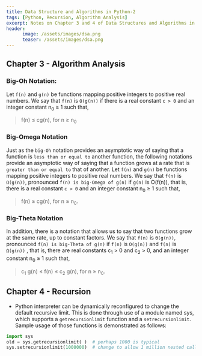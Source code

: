 ```yaml
---
title: Data Structure and Algorithms in Python-2
tags: [Python, Recursion, Algorithm Analysis]
excerpt: Notes on Chapter 3 and 4 of Data Structures and Algorithms in Python by Michael T. Goodrich, Roberto Tamassia, Michael H. Goldwasser.
header:
      image: /assets/images/dsa.png
      teaser: /assets/images/dsa.png
---
```


## Chapter 3 - Algorithm Analysis
### Big-Oh Notation:
Let `f(n)` and `g(n)` be functions mapping positive integers to positive real numbers.
We say that `f(n)` is `O(g(n))` if there is a real constant `c > 0` and an integer constant
n<sub>0</sub> ≥ 1 such that,
> f(n) ≤ cg(n), for n ≥ n<sub>0</sub>

### Big-Omega Notation
Just as the `big-Oh` notation provides an asymptotic way of saying that a function is
`less than or equal to` another function, the following notations provide an asymptotic way of saying that a function grows at a rate that is `greater than or equal to`
that of another.
Let `f(n)` and `g(n)` be functions mapping positive integers to positive real numbers. We say that `f(n)` is `Ω(g(n))`, pronounced 
`f(n) is big-Omega of g(n)` 
if `g(n)` is O(f(n)), that is, there is a real constant `c > 0` and an integer constant n<sub>0</sub> ≥ 1 such that,
> f(n) ≥ cg(n), for n ≥ n<sub>0</sub>.

### Big-Theta Notation
In addition, there is a notation that allows us to say that two functions grow at the
same rate, up to constant factors. We say that `f(n)` is `Θ(g(n))`, pronounced `f(n) is big-Theta of g(n)` if `f(n)` is `O(g(n))` and `f(n)` is `Ω(g(n))` , that is, there are real
constants c<sub>1</sub> > 0 and c<sub>2</sub> > 0, and an integer constant n<sub>0</sub> ≥ 1 such that,
> c<sub>1</sub> g(n) ≤ f(n) ≤ c<sub>2</sub> g(n), for n ≥ n<sub>0</sub>.

## Chapter 4 - Recursion
* Python interpreter can be dynamically reconfigured to change
the default recursive limit. This is done through use of a module named sys, which
supports a `getrecursionlimit` function and a `setrecursionlimit`. Sample usage of
those functions is demonstrated as follows:
```python
import sys
old = sys.getrecursionlimit( )  # perhaps 1000 is typical
sys.setrecursionlimit(1000000)  # change to allow 1 million nested calls
```
